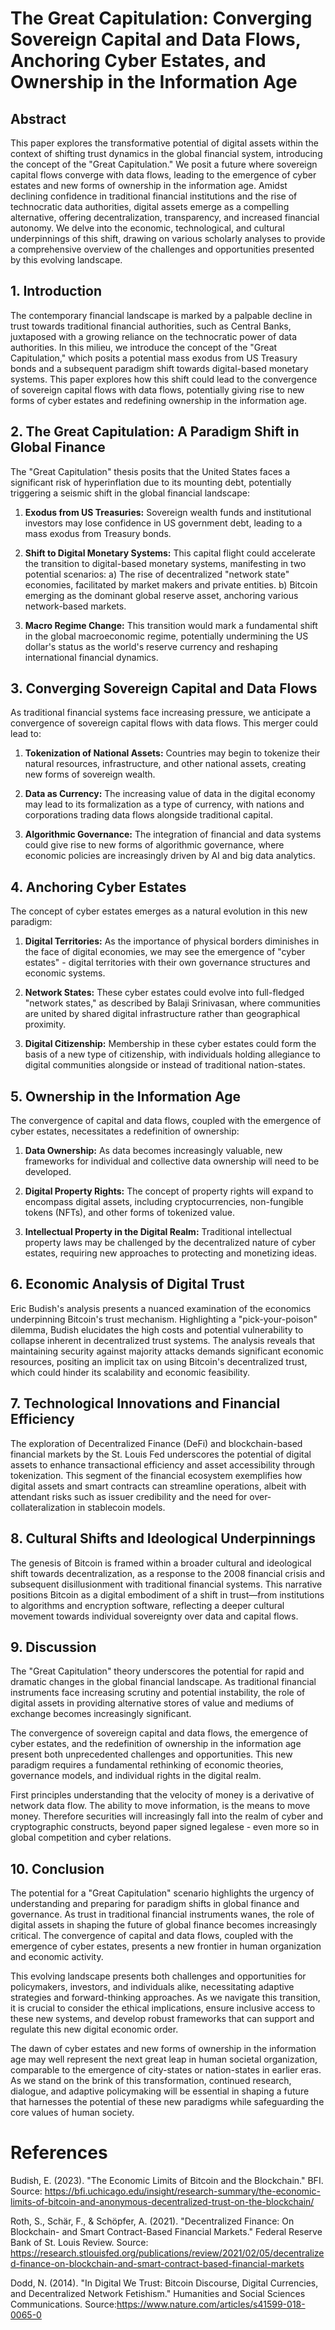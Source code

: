 # The Great Capitulation: Converging Sovereign Capital and Data Flows, Anchoring Cyber Estates, and Ownership in the Information Age

## Abstract

This paper explores the transformative potential of digital assets within the context of shifting trust dynamics in the global financial system, introducing the concept of the "Great Capitulation." We posit a future where sovereign capital flows converge with data flows, leading to the emergence of cyber estates and new forms of ownership in the information age. Amidst declining confidence in traditional financial institutions and the rise of technocratic data authorities, digital assets emerge as a compelling alternative, offering decentralization, transparency, and increased financial autonomy. We delve into the economic, technological, and cultural underpinnings of this shift, drawing on various scholarly analyses to provide a comprehensive overview of the challenges and opportunities presented by this evolving landscape.

## 1. Introduction

The contemporary financial landscape is marked by a palpable decline in trust towards traditional financial authorities, such as Central Banks, juxtaposed with a growing reliance on the technocratic power of data authorities. In this milieu, we introduce the concept of the "Great Capitulation," which posits a potential mass exodus from US Treasury bonds and a subsequent paradigm shift towards digital-based monetary systems. This paper explores how this shift could lead to the convergence of sovereign capital flows with data flows, potentially giving rise to new forms of cyber estates and redefining ownership in the information age.

## 2. The Great Capitulation: A Paradigm Shift in Global Finance

The "Great Capitulation" thesis posits that the United States faces a significant risk of hyperinflation due to its mounting debt, potentially triggering a seismic shift in the global financial landscape:

1. **Exodus from US Treasuries:** Sovereign wealth funds and institutional investors may lose confidence in US government debt, leading to a mass exodus from Treasury bonds.

2. **Shift to Digital Monetary Systems:** This capital flight could accelerate the transition to digital-based monetary systems, manifesting in two potential scenarios:
   a) The rise of decentralized "network state" economies, facilitated by market makers and private entities.
   b) Bitcoin emerging as the dominant global reserve asset, anchoring various network-based markets.

3. **Macro Regime Change:** This transition would mark a fundamental shift in the global macroeconomic regime, potentially undermining the US dollar's status as the world's reserve currency and reshaping international financial dynamics.

## 3. Converging Sovereign Capital and Data Flows

As traditional financial systems face increasing pressure, we anticipate a convergence of sovereign capital flows with data flows. This merger could lead to:

1. **Tokenization of National Assets:** Countries may begin to tokenize their natural resources, infrastructure, and other national assets, creating new forms of sovereign wealth.

2. **Data as Currency:** The increasing value of data in the digital economy may lead to its formalization as a type of currency, with nations and corporations trading data flows alongside traditional capital.

3. **Algorithmic Governance:** The integration of financial and data systems could give rise to new forms of algorithmic governance, where economic policies are increasingly driven by AI and big data analytics.

## 4. Anchoring Cyber Estates

The concept of cyber estates emerges as a natural evolution in this new paradigm:

1. **Digital Territories:** As the importance of physical borders diminishes in the face of digital economies, we may see the emergence of "cyber estates" - digital territories with their own governance structures and economic systems.

2. **Network States:** These cyber estates could evolve into full-fledged "network states," as described by Balaji Srinivasan, where communities are united by shared digital infrastructure rather than geographical proximity.

3. **Digital Citizenship:** Membership in these cyber estates could form the basis of a new type of citizenship, with individuals holding allegiance to digital communities alongside or instead of traditional nation-states.

## 5. Ownership in the Information Age

The convergence of capital and data flows, coupled with the emergence of cyber estates, necessitates a redefinition of ownership:

1. **Data Ownership:** As data becomes increasingly valuable, new frameworks for individual and collective data ownership will need to be developed.

2. **Digital Property Rights:** The concept of property rights will expand to encompass digital assets, including cryptocurrencies, non-fungible tokens (NFTs), and other forms of tokenized value.

3. **Intellectual Property in the Digital Realm:** Traditional intellectual property laws may be challenged by the decentralized nature of cyber estates, requiring new approaches to protecting and monetizing ideas.

## 6. Economic Analysis of Digital Trust

Eric Budish's analysis presents a nuanced examination of the economics underpinning Bitcoin's trust mechanism. Highlighting a "pick-your-poison" dilemma, Budish elucidates the high costs and potential vulnerability to collapse inherent in decentralized trust systems. The analysis reveals that maintaining security against majority attacks demands significant economic resources, positing an implicit tax on using Bitcoin's decentralized trust, which could hinder its scalability and economic feasibility​​.

## 7. Technological Innovations and Financial Efficiency

The exploration of Decentralized Finance (DeFi) and blockchain-based financial markets by the St. Louis Fed underscores the potential of digital assets to enhance transactional efficiency and asset accessibility through tokenization. This segment of the financial ecosystem exemplifies how digital assets and smart contracts can streamline operations, albeit with attendant risks such as issuer credibility and the need for over-collateralization in stablecoin models​​.

## 8. Cultural Shifts and Ideological Underpinnings

The genesis of Bitcoin is framed within a broader cultural and ideological shift towards decentralization, as a response to the 2008 financial crisis and subsequent disillusionment with traditional financial systems. This narrative positions Bitcoin as a digital embodiment of a shift in trust—from institutions to algorithms and encryption software, reflecting a deeper cultural movement towards individual sovereignty over data and capital flows​​.

## 9. Discussion

The "Great Capitulation" theory underscores the potential for rapid and dramatic changes in the global financial landscape. As traditional financial instruments face increasing scrutiny and potential instability, the role of digital assets in providing alternative stores of value and mediums of exchange becomes increasingly significant.

The convergence of sovereign capital and data flows, the emergence of cyber estates, and the redefinition of ownership in the information age present both unprecedented challenges and opportunities. This new paradigm requires a fundamental rethinking of economic theories, governance models, and individual rights in the digital realm.

First principles understanding that the velocity of money is a derivative of network data flow. The ability to move information, is the means to move money. Therefore securities will increasingly fall into the realm of cyber and cryptographic constructs, beyond paper signed legalese - even more so in global competition and cyber relations. 
## 10. Conclusion

The potential for a "Great Capitulation" scenario highlights the urgency of understanding and preparing for paradigm shifts in global finance and governance. As trust in traditional financial instruments wanes, the role of digital assets in shaping the future of global finance becomes increasingly critical. The convergence of capital and data flows, coupled with the emergence of cyber estates, presents a new frontier in human organization and economic activity.

This evolving landscape presents both challenges and opportunities for policymakers, investors, and individuals alike, necessitating adaptive strategies and forward-thinking approaches. As we navigate this transition, it is crucial to consider the ethical implications, ensure inclusive access to these new systems, and develop robust frameworks that can support and regulate this new digital economic order.

The dawn of cyber estates and new forms of ownership in the information age may well represent the next great leap in human societal organization, comparable to the emergence of city-states or nation-states in earlier eras. As we stand on the brink of this transformation, continued research, dialogue, and adaptive policymaking will be essential in shaping a future that harnesses the potential of these new paradigms while safeguarding the core values of human society.

# References

Budish, E. (2023). "The Economic Limits of Bitcoin and the Blockchain." BFI. Source: https://bfi.uchicago.edu/insight/research-summary/the-economic-limits-of-bitcoin-and-anonymous-decentralized-trust-on-the-blockchain/

Roth, S., Schär, F., & Schöpfer, A. (2021). "Decentralized Finance: On Blockchain- and Smart Contract-Based Financial Markets." Federal Reserve Bank of St. Louis Review. Source: https://research.stlouisfed.org/publications/review/2021/02/05/decentralized-finance-on-blockchain-and-smart-contract-based-financial-markets

Dodd, N. (2014). "In Digital We Trust: Bitcoin Discourse, Digital Currencies, and Decentralized Network Fetishism." Humanities and Social Sciences Communications. Source:https://www.nature.com/articles/s41599-018-0065-0

